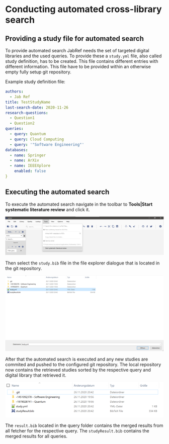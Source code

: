 # Conducting automated cross-library search

## Providing a study file for automated search

To provide automated search JabRef needs the set of targeted digital libraries and the used queries.
To provide these a `study.yml` file, also called study definition, has to be created.
This file contains different entries with different information.
This file have to be provided within an otherwise empty fully setup git repository.

Example study definition file:

```yaml
authors:
  - Jab Ref
title: TestStudyName
last-search-date: 2020-11-26
research-questions:
  - Question1
  - Question2
queries:
  - query: Quantum
  - query: Cloud Computing
  - query: '"Software Engineering"'
databases:
  - name: Springer
  - name: ArXiv
  - name: IEEEXplore
    enabled: false
}
```

## Executing the automated search

To execute the automated search navigate in the toolbar to **Tools\|Start systematic literature review** and click it.

![Start an automated search](../../.gitbook/assets/start-SLR.png)

Then select the `study.bib` file in the file explorer dialogue that is located in the git repository.

![Select the study definition file](../../.gitbook/assets/select-study-definition.png)

After that the automated search is executed and any new studies are commited and pushed to the configured git repository.
The local repository now contains the retrieved studies sorted by the respective query and digital library that retrieved it.

![Repository structure](../../.gitbook/assets/repository-structure.png)

The `result.bib` located in the query folder contains the merged results from all fetcher for the respective query.
The `studyResult.bib` contains the merged results for all queries.

